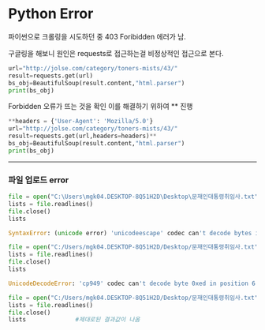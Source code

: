 # Python Error

파이썬으로 크롤링을 시도하던 중 403 Foribidden 에러가 남.

구글링을 해보니 원인은 requests로 접근하는걸 비정상적인 접근으로 본다.

```python
url="http://jolse.com/category/toners-mists/43/"
result=requests.get(url)
bs_obj=BeautifulSoup(result.content,"html.parser")
print(bs_obj)
```

 Forbidden 오류가 뜨는 것을 확인 이를 해결하기 위하여 ** 진행

```python
**headers = {'User-Agent': 'Mozilla/5.0'}
url="http://jolse.com/category/toners-mists/43/"
result=requests.get(url,headers=headers)**
bs_obj=BeautifulSoup(result.content,"html.parser")
print(bs_obj)
```

-------------------------------------------------------------------------------------------------------

### 파일 업로드 error

```python
file = open("C:\Users\mgk04.DESKTOP-8Q51H2D\Desktop\문재인대통령취임사.txt",'r')
lists = file.readlines()
file.close()
lists
```

```python
SyntaxError: (unicode error) 'unicodeescape' codec can't decode bytes in position 2-3: truncated \UXXXXXXXX escape
```

```python
file = open("C:/Users/mgk04.DESKTOP-8Q51H2D/Desktop/문재인대통령취임사.txt",'r')
lists = file.readlines()
file.close()
lists
```

```python
UnicodeDecodeError: 'cp949' codec can't decode byte 0xed in position 6: illegal multibyte sequence
```

```python
file = open("C:/Users/mgk04.DESKTOP-8Q51H2D/Desktop/문재인대통령취임사.txt",'r',encoding='utf-8')
lists = file.readlines()
file.close()
lists              #제대로된 결과값이 나옴
```



